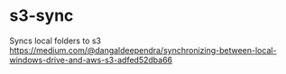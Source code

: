 # s3-sync
Syncs local folders to s3
https://medium.com/@dangaldeependra/synchronizing-between-local-windows-drive-and-aws-s3-adfed52dba66
